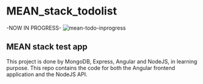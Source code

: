 # MEAN_stack_todolist

-NOW IN PROGRESS-
![mean-todo-inprogress](https://user-images.githubusercontent.com/58567573/85018783-08c70100-b16e-11ea-8b84-d990bd5343c8.png)

## MEAN stack test app

This project is done by MongoDB, Express, Angular and NodeJS, in learning purpose.
This repo contains the code for both the Angular frontend application and the NodeJS API.
